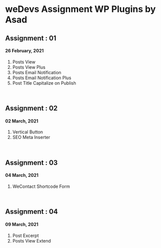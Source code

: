 # weDevs Assignment WP Plugins by Asad

<h2>Assignment : 01</h2>
<h4>26 February, 2021</h4>
<ol>
  <li>Posts View</li>
  <li>Posts View Plus</li>
  <li>Posts Email Notification</li>
  <li>Posts Email Notification Plus</li>
  <li>Post Title Capitalize on Publish</li>
</ol>
<br>

<h2>Assignment : 02</h2>
<h4>02 March, 2021</h4>
<ol>
  <li>Vertical Button</li>
  <li>SEO Meta Inserter</li>
</ol>
<br>

<h2>Assignment : 03</h2>
<h4>04 March, 2021</h4>
<ol>
  <li>WeContact Shortcode Form</li>
</ol>
<br>

<h2>Assignment : 04</h2>
<h4>09 March, 2021</h4>
<ol>
  <li>Post Excerpt</li>
  <li>Posts View Extend</li>
</ol>
<br>